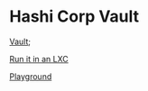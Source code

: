 # Hashi Corp Vault

[Vault](https://developer.hashicorp.com/vault/docs/what-is-vault);

[Run it in an LXC](/proxmox/lxc-vault.md)

[Playground](https://falcosuessgott.github.io/hashicorp-vault-playground/home/)
